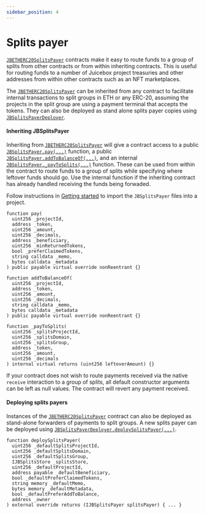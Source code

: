 ```yaml
---
sidebar_position: 4
---
```


# Splits payer

[`JBETHERC20SplitsPayer`](/api/contracts/or-utilities/jbetherc20splitspayer/README.md) contracts make it easy to route funds to a group of splits from other contracts or from within inheriting contracts. This is useful for routing funds to a number of Juicebox project treasuries and other addresses from within other contracts such as an NFT marketplaces.

The [`JBETHERC20SplitsPayer`](/api/contracts/or-utilities/jbetherc20splitspayer/README.md) can be inherited from any contract to facilitate internal transactions to split groups in ETH or any ERC-20, assuming the projects in the split group are using a payment terminal that accepts the tokens. They can also be deployed as stand alone splits payer copies using [`JBSplitsPayerDeployer`](/api/contracts/or-utilities/jbetherc20splitspayerdeployer).

#### Inheriting JBSplitsPayer

Inheriting from [`JBETHERC20SplitsPayer`](/api/contracts/or-utilities/jbetherc20splitspayer/README.md) will give a contract access to a public [`JBSplitsPayer.pay(...)`](/api/contracts/or-utilities/jbetherc20splitspayer/write/pay.md) function, a public [`JBSplitsPayer.addToBalanceOf(...)`](/api/contracts/or-utilities/jbetherc20splitspayer/write/addtobalanceof.md), and an internal [`JBSplitsPayer._payToSplits(...)`](/api/contracts/or-utilities/jbetherc20splitspayer/write/-_paytosplits.md) function. These can be used from within the contract to route funds to a group of splits while specifying where leftover funds should go. Use the internal function if the inheriting contract has already handled receiving the funds being forwaded.

Follow instructions in [Getting started](/build/getting-started.md) to import the `JBSplitsPayer` files into a project.

```
function pay(
  uint256 _projectId,
  address _token,
  uint256 _amount,
  uint256 _decimals,
  address _beneficiary,
  uint256 _minReturnedTokens,
  bool _preferClaimedTokens,
  string calldata _memo,
  bytes calldata _metadata
) public payable virtual override nonReentrant {}
```

```
function addToBalanceOf(
  uint256 _projectId,
  address _token,
  uint256 _amount,
  uint256 _decimals,
  string calldata _memo,
  bytes calldata _metadata
) public payable virtual override nonReentrant {}
```

```
function _payToSplits(
  uint256 _splitsProjectId,
  uint256 _splitsDomain,
  uint256 _splitsGroup,
  address _token,
  uint256 _amount,
  uint256 _decimals
) internal virtual returns (uint256 leftoverAmount) {}
```

If your contract does not wish to route payments received via the native `receive` interaction to a group of splits, all default constructor arguments can be left as null values. The contract will revert any payment received.

#### Deploying splits payers

Instances of the [`JBETHERC20SplitsPayer`](/api/contracts/or-utilities/jbetherc20splitspayer/README.md) contract can also be deployed as stand-alone forwarders of payments to split groups. A new splits payer can be deployed using [`JBSplitsPayerDeployer.deploySplitsPayer(...)`](/api/contracts/or-utilities/jbetherc20splitspayerdeployer/write/deploysplitspayer.md).

```
function deploySplitsPayer(
  uint256 _defaultSplitsProjectId,
  uint256 _defaultSplitsDomain,
  uint256 _defaultSplitsGroup,
  IJBSplitsStore _splitsStore,
  uint256 _defaultProjectId,
  address payable _defaultBeneficiary,
  bool _defaultPreferClaimedTokens,
  string memory _defaultMemo,
  bytes memory _defaultMetadata,
  bool _defaultPreferAddToBalance,
  address _owner
) external override returns (IJBSplitsPayer splitsPayer) { ... }
```

